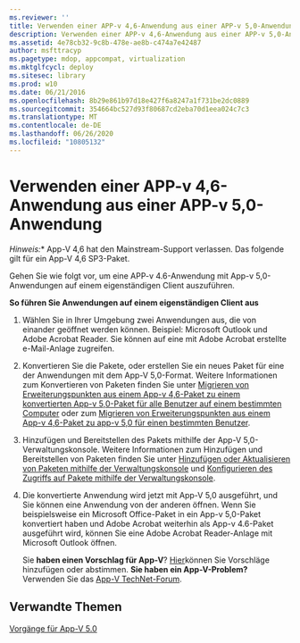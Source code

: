 ```yaml
---
ms.reviewer: ''
title: Verwenden einer APP-v 4,6-Anwendung aus einer APP-v 5,0-Anwendung
description: Verwenden einer APP-v 4,6-Anwendung aus einer APP-v 5,0-Anwendung
ms.assetid: 4e78cb32-9c8b-478e-ae8b-c474a7e42487
author: msfttracyp
ms.pagetype: mdop, appcompat, virtualization
ms.mktglfcycl: deploy
ms.sitesec: library
ms.prod: w10
ms.date: 06/21/2016
ms.openlocfilehash: 8b29e861b97d18e427f6a8247a1f731be2dc0889
ms.sourcegitcommit: 354664bc527d93f80687cd2eba70d1eea024c7c3
ms.translationtype: MT
ms.contentlocale: de-DE
ms.lasthandoff: 06/26/2020
ms.locfileid: "10805132"
---
```

# Verwenden einer APP-v 4,6-Anwendung aus einer APP-v 5,0-Anwendung

*Hinweis:** App-V 4,6 hat den Mainstream-Support verlassen. Das folgende gilt für ein App-V 4,6 SP3-Paket.

Gehen Sie wie folgt vor, um eine APP-v 4.6-Anwendung mit App-v 5,0-Anwendungen auf einem eigenständigen Client auszuführen.

**So führen Sie Anwendungen auf einem eigenständigen Client aus**

1.  Wählen Sie in Ihrer Umgebung zwei Anwendungen aus, die von einander geöffnet werden können. Beispiel: Microsoft Outlook und Adobe Acrobat Reader. Sie können auf eine mit Adobe Acrobat erstellte e-Mail-Anlage zugreifen.

2.  Konvertieren Sie die Pakete, oder erstellen Sie ein neues Paket für eine der Anwendungen mit dem App-V 5,0-Format. Weitere Informationen zum Konvertieren von Paketen finden Sie unter [Migrieren von Erweiterungspunkten aus einem App-v 4,6-Paket zu einem konvertierten App-v 5,0-Paket für alle Benutzer auf einem bestimmten Computer](how-to-migrate-extension-points-from-an-app-v-46-package-to-a-converted-app-v-50-package-for-all-users-on-a-specific-computer.md) oder zum [Migrieren von Erweiterungspunkten aus einem App-v 4,6-Paket zu app-v 5,0 für einen bestimmten Benutzer](how-to-migrate-extension-points-from-an-app-v-46-package-to-app-v-50-for-a-specific-user.md).

3.  Hinzufügen und Bereitstellen des Pakets mithilfe der App-V 5,0-Verwaltungskonsole. Weitere Informationen zum Hinzufügen und Bereitstellen von Paketen finden Sie unter [Hinzufügen oder Aktualisieren von Paketen mithilfe der Verwaltungskonsole](how-to-add-or-upgrade-packages-by-using-the-management-console-beta-gb18030.md) und [Konfigurieren des Zugriffs auf Pakete mithilfe der Verwaltungskonsole](how-to-configure-access-to-packages-by-using-the-management-console-50.md).

4.  Die konvertierte Anwendung wird jetzt mit App-V 5,0 ausgeführt, und Sie können eine Anwendung von der anderen öffnen. Wenn Sie beispielsweise ein Microsoft Office-Paket in ein App-v 5,0-Paket konvertiert haben und Adobe Acrobat weiterhin als App-v 4.6-Paket ausgeführt wird, können Sie eine Adobe Acrobat Reader-Anlage mit Microsoft Outlook öffnen.

    Sie **haben einen Vorschlag für App-V**? [Hier](http://appv.uservoice.com/forums/280448-microsoft-application-virtualization)können Sie Vorschläge hinzufügen oder abstimmen. **Sie haben ein App-V-Problem?** Verwenden Sie das [App-V TechNet-Forum](https://social.technet.microsoft.com/Forums/home?forum=mdopappv).

## Verwandte Themen


[Vorgänge für App-V 5.0](operations-for-app-v-50.md)

 

 








